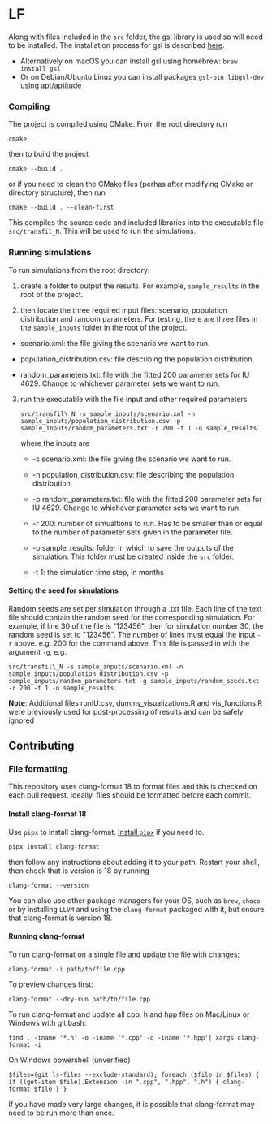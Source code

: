# LF

Along with files included in the `src` folder, the gsl library is used so will need to be installed. The installation process for gsl is described [here](https://coral.ise.lehigh.edu/jild13/2016/07/11/hello/).

- Alternatively on macOS you can install gsl using homebrew: `brew install gsl`
- Or on Debian/Ubuntu Linux you can install packages `gsl-bin libgsl-dev` using apt/aptitude

### Compiling

The project is compiled using CMake. From the root directory run
```
cmake .
```
then to build the project
```
cmake --build .
```
or if you need to clean the CMake files (perhas after modifying CMake or directory structure), then run
```
cmake --build . --clean-first
```

This compiles the source code and included libraries into the executable file `src/transfil_N`. This will be used to run the simulations.

### Running simulations

To run simulations from the root directory:

1) create a folder to output the results. For example, `sample_results` in the root of the project.

2) then locate the three required input files: scenario, population distribution and random parameters. For testing, there are three files in the `sample_inputs` folder in the root of the project.

* scenario.xml: the file giving the scenario we want to run.

* population_distribution.csv: file describing the population distribution.

* random_parameters.txt: file with the fitted 200 parameter sets for IU 4629. Change to whichever parameter sets we want to run.

3) run the executable with the file input and other required parameters

	`src/transfil\_N -s sample_inputs/scenario.xml -n sample_inputs/population_distribution.csv -p sample_inputs/random_parameters.txt -r 200 -t 1 -o sample_results`

	where the inputs are

	* -s scenario.xml: the file giving the scenario we want to run.

	* -n population_distribution.csv: file describing the population distribution.

	* -p random_parameters.txt: file with the fitted 200 parameter sets for IU 4629. Change to whichever parameter sets we want to run.

	* -r 200: number of simualtions to run. Has to be smaller than or equal to the number of parameter sets given in the parameter file.

	* -o sample_results: folder in which to save the outputs of the simulation. This folder must be created inside the `src` folder.

	* -t 1: the simulation time step, in months

#### Setting the seed for simulations

Random seeds are set per simulation through a .txt file. Each line of the text file should contain the random seed for the corresponding simulation. For example, if line 30 of the file is "123456", then for simulation number 30, the random seed is set to "123456". The number of lines must equal the input `-r` above. e.g. 200 for the command above. This file is passed in with the argument `-g`, e.g.

`src/transfil\_N -s sample_inputs/scenario.xml -n sample_inputs/population_distribution.csv -p sample_inputs/random_parameters.txt -g sample_inputs/random_seeds.txt -r 200 -t 1 -o sample_results`

**Note**: Additional files runIU.csv, dummy_visualizations.R and vis_functions.R were previously used for post-processing of results and can be safely ignored

## Contributing

### File formatting

This repository uses clang-format 18 to format files and this is checked on each pull request. Ideally, files should be formatted before each commit.

#### Install clang-format 18

Use `pipx` to install clang-format. [Install `pipx`](https://pipx.pypa.io/latest/installation/) if you need to.

```
pipx install clang-format
```

then follow any instructions about adding it to your path. Restart your shell, then check that is version is 18 by running 
```
clang-format --version
```

You can also use other package managers for your OS, such as `brew`, `choco` or by installing `LLVM` and using the `clang-format` packaged with it, but ensure that clang-format is version 18.

#### Running clang-format

To run clang-format on a single file and update the file with changes:
```
clang-format -i path/to/file.cpp
```

To preview changes first:
```
clang-format --dry-run path/to/file.cpp
```

To run clang-format and update all cpp, h and hpp files on Mac/Linux or Windows with git bash:
```
find . -iname '*.h' -o -iname '*.cpp' -o -iname '*.hpp'| xargs clang-format -i
```

On Windows powershell (unverified)
```
$files=(git ls-files --exclude-standard); foreach ($file in $files) { if ((get-item $file).Extension -in ".cpp", ".hpp", ".h") { clang-format $file } }
```

If you have made very large changes, it is possible that clang-format may need to be run more than once.

